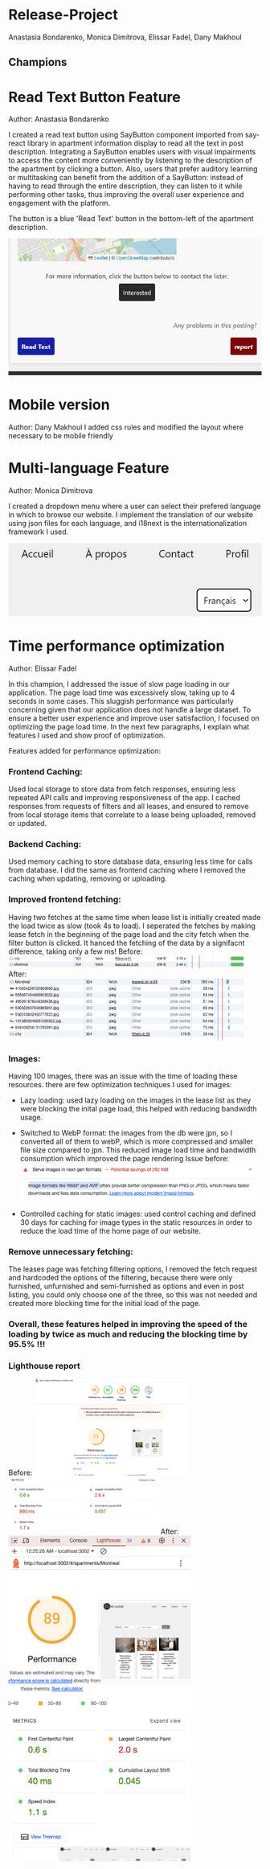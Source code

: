 # Release-Project

Anastasia Bondarenko, Monica Dimitrova, Elissar Fadel, Dany Makhoul


## Champions

# Read Text Button Feature
Author: Anastasia Bondarenko

I created a read text button using SayButton component imported from say-react library in apartment information display to read all the text in post description. Integrating a SayButton enables users with visual impairments to access the content more conveniently by listening to the description of the apartment by clicking a button. Also, users that prefer auditory learning or multitasking can benefit from the addition of a SayButton: instead of having to read through the entire description, they can listen to it while performing other tasks, thus improving the overall user experience and engagement with the platform.

The button is a blue 'Read Text' button in the bottom-left of the apartment description.

![Read-Buuton](./report-imgs/report-btn.png)

# Mobile version
Author: Dany Makhoul
I added css rules and modified the layout where necessary to be mobile friendly


# Multi-language Feature
Author: Monica Dimitrova

I created a dropdown menu where a user can select their prefered language in which to browse our website.
I implement the translation of our website using json files for each language, and i18next is the internationalization framework I used.

![Multi-language](./report-imgs/multi-lang.png)


# Time performance optimization 

Author: Elissar Fadel

In this champion, I addressed the issue of slow page loading in our application. The page load time was excessively slow, taking up to 4 seconds in some cases. This sluggish performance was particularly concerning given that our application does not handle a large dataset. To ensure a better user experience and improve user satisfaction, I focused on optimizing the page load time. In the next few paragraphs, I explain what features I used and show proof of optimization.

Features added for performance optimization:

### Frontend Caching: 
Used local storage to store data from fetch responses, ensuring less repeated API calls and improving responsiveness of the app. I cached responses from requests of filters and all leases, and ensured to remove from local storage items that correlate to a lease being uploaded, removed or updated. 

### Backend Caching: 
Used memory caching to store database data, ensuring less time for calls from database. I did the same as frontend caching where I removed the caching when updating, removing or uploading.

### Improved frontend fetching: 
Having two fetches at the same time when lease list is initially created made the load twice as slow (took 4s to load). I seperated the fetches by making lease fetch in the beginning of the page load and the city fetch when the filter button is clicked. It hanced the fetching of the data by a signifacnt difference, taking only a few ms!
Before: ![performance-fetching-before](./report-imgs/performance-fetching-before.png)
After: ![performance-fetching-after](./report-imgs/performance-fetching-after.png)

### Images: 
Having 100 images, there was an issue with the time of loading these resources. there are few optimization techniques I used for images:

- Lazy loading: used lazy loading on the images in the lease list as they were blocking the inital page load, this helped with reducing bandwidth usage.

- Switched to WebP format: the images from the db were jpn, so I converted all of them to webP, which is more compressed and smaller file size compared to jpn. This reduced image load time and bandwidth consumption which improved the page rendering 
Issue before: ![performance-images-webp](./report-imgs/performance-images-webp.png)

- Controlled caching for static images: used control caching and defined 30 days for caching for image types in the static resources in order to reduce the load time of the home page of our website.

### Remove unnecessary fetching: 
The leases page was fetching filtering options, I removed the fetch request and hardcoded the options of the filtering, because there were only furnished, unfurnished and semi-furnished as options and even in post listing, you could only choose one of the three, so this was not needed and created more blocking time for the initial load of the page.

### Overall, these features helped in improving the speed of the loading by twice as much and reducing the blocking time by 95.5% !!!

### Lighthouse report
Before: ![performance-lighthouse-before](./report-imgs/performance-lighthouse-before.png)
![performance-lighthouse-before-2](./report-imgs/performance-lighthouse-before-2.png)
After: ![performance-lighthouse-after](./report-imgs/performance-lighthouse-after.png)
